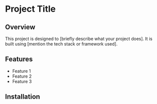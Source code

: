 # Project Title

## Overview
This project is designed to [briefly describe what your project does]. It is built using [mention the tech stack or framework used].

## Features
- Feature 1
- Feature 2
- Feature 3

## Installation
<!-- 1. Clone the repository:
   ```bash
   git clone https://github.com/yourusername/your-repo-name.git -->